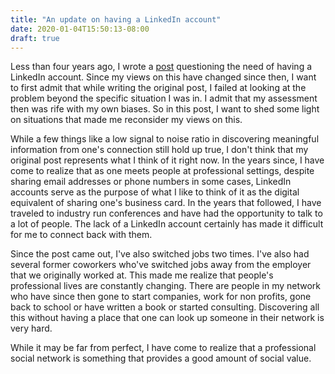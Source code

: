 ```yaml
---
title: "An update on having a LinkedIn account"
date: 2020-01-04T15:50:13-08:00
draft: true
---
```


Less than four years ago, I wrote a [post](/post/do-you-need-a-linkedin-account/) questioning the need of having a LinkedIn account.
Since my views on this have changed since then, I want to first admit that while writing the original post, I failed at looking at the problem beyond the specific situation I was in. I admit that my assessment then was rife with my own biases. So in this post, I want to shed some light on situations that made me reconsider my views on this.

While a few things like a low signal to noise ratio in discovering meaningful information from one's connection still hold up true, I don't think that my original post represents what I think of it right now. In the years since, I have come to realize that as one meets people at professional settings, despite sharing email addresses or phone numbers in some cases, LinkedIn accounts serve as the purpose of what I like to think of it as the digital equivalent of sharing one's business card. In the years that followed, I have traveled to industry run conferences and have had the opportunity to talk to a lot of people. The lack of a LinkedIn account certainly has made it difficult for me to connect back with them.

Since the post came out, I've also switched jobs two times. I've also had several former coworkers who've switched jobs away from the employer that we originally worked at. This made me realize that people's professional lives are constantly changing. There are people in my network who have since then gone to start companies, work for non profits, gone back to school or have written a book or started consulting. Discovering all this without having a place that one can look up someone in their network is very hard.

While it may be far from perfect, I have come to realize that a professional social network is something that provides a good amount of social value.
